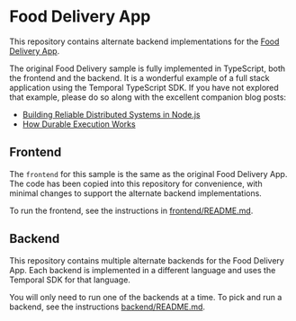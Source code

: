 # Food Delivery App

This repository contains alternate backend implementations for the [Food Delivery App](https://github.com/temporalio/samples-typescript/tree/main/food-delivery).

The original Food Delivery sample is fully implemented in TypeScript, both the frontend and the backend.  It is a wonderful example of a full stack application using the Temporal TypeScript SDK.  If you have not explored that example, please do so along with the excellent companion blog posts:
* [Building Reliable Distributed Systems in Node.js](https://temporal.io/blog/building-reliable-distributed-systems-in-node)
* [How Durable Execution Works](https://temporal.io/blog/building-reliable-distributed-systems-in-node-js-part-2)

## Frontend
The `frontend` for this sample is the same as the original Food Delivery App. The code has been copied into this repository for convenience, with minimal changes to support the alternate backend implementations.

To run the frontend, see the instructions in [frontend/README.md](frontend/README.md).

## Backend
This repository contains multiple alternate backends for the Food Delivery App.  Each backend is implemented in a different language and uses the Temporal SDK for that language.

You will only need to run one of the backends at a time. To pick and run a backend, see the instructions [backend/README.md](backend/README.md).


